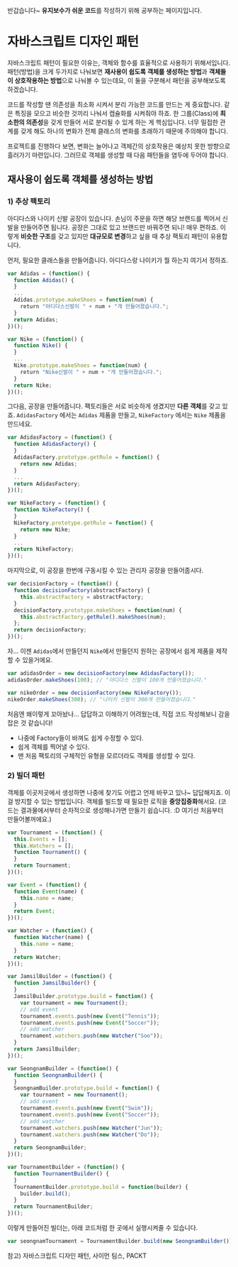 반갑습니다~
**유지보수가 쉬운 코드**를 작성하기 위해 공부하는 페이지입니다.

# 자바스크립트 디자인 패턴

자바스크립트 패턴이 필요한 이유는, 객체와 함수를 효율적으로 사용하기 위해서입니다. 패턴(방법)을 크게 두가지로 나눠보면 
**재사용이 쉽도록 객체를 생성하는 방법**과 **객체들이 상호작용하는 방법**으로 나눠볼 수 있는데요, 이 둘을 구분해서 패턴을 공부해보도록 하겠습니다.

코드를 작성할 땐 의존성을 최소화 시켜서 분리 가능한 코드를 만드는 게 중요합니다. 같은 특징을 모으고 비슷한 것끼리 나눠서 캡슐화를 시켜줘야 하죠. 
한 그룹(Class)에 **최소한의 의존성**을 갖게 만들어 서로 분리될 수 있게 하는 게 핵심입니다. 너무 밀접한 관계를 갖게 해도 하나의 변화가 전체 클래스의 변화를 초래하기 때문에 주의해야 합니다.

프로젝트를 진행하다 보면, 변화는 늘어나고 객체간의 상호작용은 예상치 못한 방향으로 흘러가기 마련입니다.
그러므로 객체를 생성할 때 다음 패턴들을 염두에 두어야 합니다.

## 재사용이 쉽도록 객체를 생성하는 방법

### 1) 추상 팩토리

아디다스와 나이키 신발 공장이 있습니다. 손님이 주문을 하면 해당 브랜드를 찍어서 신발을 만들어주면 됩니다. 
공장은 그대로 있고 브랜드만 바꿔주면 되니! 매우 편하죠. 이렇게 **비슷한 구조**를 갖고 있지만 **대규모로 변경**하고 싶을 때 추상 팩토리 패턴이 유용합니다. 

먼저, 필요한 클래스들을 만들어줍니다. 아디다스랑 나이키가 뭘 하는지 여기서 정하죠.

```javascript
var Adidas = (function() {
  function Adidas() {
  }
  ...
  Adidas.prototype.makeShoes = function(num) {
    return "아디다스신발이 " + num + "개 만들어졌습니다.";
  }
  return Adidas;
})();

var Nike = (function() {
  function Nike() {
  }
  ...
  Nike.prototype.makeShoes = function(num) {
    return "Nike신발이 " + num + "개 만들어졌습니다.";
  }
  return Nike;
})();
```

그다음, 공장을 만들어줍니다. 팩토리들은 서로 비슷하게 생겼지만 **다른 객체**를 갖고 있죠. `AdidasFactory` 에서는 `Adidas` 제품을 만들고, 
`NikeFactory` 에서는 `Nike` 제품을 만드네요.

```javascript
var AdidasFactory = (function() {
  function AdidasFactory() {
  }
  AdidasFactory.prototype.getRule = function() {
    return new Adidas;
  }
  ...
  return AdidasFactory;
})();

var NikeFactory = (function() {
  function NikeFactory() {
  }
  NikeFactory.prototype.getRule = function() {
    return new Nike;
  }
  ...
  return NikeFactory;
})();
```

마지막으로, 이 공장을 한번에 구동시킬 수 있는 관리자 공장을 만들어줍시다.

```javascript
var decisionFactory = (function() {
  function decisionFactory(abstractFactory) {
    this.abstractFactory = abstractFactory;
  }
  decisionFactory.prototype.makeShoes = function(num) {
    this.abstractFactory.getRule().makeShoes(num);
  };
  return decisionFactory;
})();
```

자... 이젠 `Adidas`에서 만들던지 `Nike`에서 만들던지 원하는 공장에서 쉽게 제품을 제작할 수 있을거에요.

```javascript
var adidasOrder = new decisionFactory(new AdidasFactory());
adidasOrder.makeShoes(100); // "아디다스 신발이 100개 만들어졌습니다."

var nikeOrder = new decisionFactory(new NikeFactory());
nikeOrder.makeShoes(300); // "나이키 신발이 300개 만들어졌습니다."
```

처음엔 왜이렇게 꼬아놨나... 답답하고 이해하기 어려웠는데, 직접 코드 작성해보니 감을 잡은 것 같습니다!

- 나중에 Factory들이 바껴도 쉽게 수정할 수 있다. 
- 쉽게 객체를 찍어낼 수 있다.
- 맨 처음 팩토리의 구체적인 유형을 모르더라도 객체를 생성할 수 있다.

### 2) 빌더 패턴

객체를 이곳저곳에서 생성하면 나중에 찾기도 어렵고 언제 바꾸고 있나~ 답답해지죠. 이걸 방지할 수 있는 방법입니다. 
객체를 빌드할 때 필요한 로직을 **중앙집중화**해서요. (코드는 결과물에서부터 순차적으로 생성해나가면 만들기 쉽습니다. :D 여기선 처음부터 만들어볼꺼에요.)

```javascript
var Tournament = (function() {
  this.Events = [];
  this.Watchers = [];
  function Tournament() {
  }
  return Tournament;
})();

var Event = (function() {
  function Event(name) {
    this.name = name;
  }
  return Event;
})();

var Watcher = (function() {
  function Watcher(name) {
    this.name = name;
  }
  return Watcher;
})();

var JamsilBuilder = (function() {
  function JamsilBuilder() {
  }
  JamsilBuilder.prototype.build = function() {
    var tournament = new Tournament();
    // add event 
    tournament.events.push(new Event("Tennis"));
    tournament.events.push(new Event("Soccer"));
    // add watcher
    tournament.watchers.push(new Watcher("Soo"));
  }
  return JamsilBuilder;
})();

var SeongnamBuilder = (function() {
  function SeongnamBuilder() {
  }
  SeongnamBuilder.prototype.build = function() {
    var tournament = new Tournament();
    // add event 
    tournament.events.push(new Event("Swim"));
    tournament.events.push(new Event("Soccer"));
    // add watcher
    tournament.watchers.push(new Watcher("Jun"));
    tournament.watchers.push(new Watcher("Do"));
  }
  return SeongnamBuilder;
})();

var TournamentBuilder = (function() {
  function TournamentBuilder() {
  }
  TournamentBuilder.prototype.build = function(builder) {
    builder.build();
  }
  return TournamentBuilder;
})();

```
이렇게 만들어진 빌더는, 아래 코드처럼 한 곳에서 실행시켜줄 수 있습니다.

```javascript
var seongnamTournament = TournamentBuilder.build(new SeongnamBuilder());
```

참고) 자바스크립트 디자인 패턴, 사이먼 팀스, PACKT

